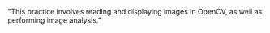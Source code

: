"This practice involves reading and displaying images in OpenCV, as well as performing image analysis."
